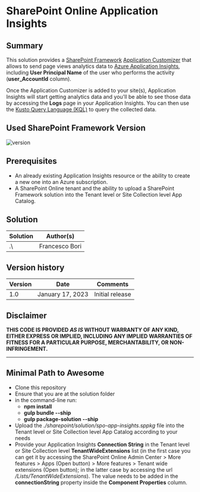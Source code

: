 # SharePoint Online Application Insights

## Summary

This solution provides a [SharePoint Framework](https://aka.ms/spfx) [Application Customizer](https://learn.microsoft.com/en-us/sharepoint/dev/spfx/extensions/get-started/build-a-hello-world-extension) that allows to send page views analytics data to [Azure Application Insights](https://learn.microsoft.com/en-us/azure/azure-monitor/app/app-insights-overview), including **User Principal Name** of the user who performs the activity (**user_AccountId** column).

Once the Application Customizer is added to your site(s), Application Insights will start getting analytics data and you'll be able to see those data by accessing the **Logs** page in your Application Insights.
You can then use the [Kusto Query Language (KQL)](https://learn.microsoft.com/en-us/azure/data-explorer/kusto/query/) to query the collected data.

## Used SharePoint Framework Version

![version](https://img.shields.io/badge/version-1.16.1-green.svg)

## Prerequisites

- An already existing Application Insights resource or the ability to create a new one into an Azure subscription.
- A SharePoint Online tenant and the ability to upload a SharePoint Framework solution into the Tenant level or Site Collection level App Catalog.

## Solution

| Solution    | Author(s)                                               |
| ----------- | ------------------------------------------------------- |
| .\ | Francesco Bori |

## Version history

| Version | Date             | Comments        |
| ------- | ---------------- | --------------- |
| 1.0     | January 17, 2023 | Initial release |

## Disclaimer

**THIS CODE IS PROVIDED _AS IS_ WITHOUT WARRANTY OF ANY KIND, EITHER EXPRESS OR IMPLIED, INCLUDING ANY IMPLIED WARRANTIES OF FITNESS FOR A PARTICULAR PURPOSE, MERCHANTABILITY, OR NON-INFRINGEMENT.**

---

## Minimal Path to Awesome

- Clone this repository
- Ensure that you are at the solution folder
- in the command-line run:
  - **npm install**
  - **gulp bundle --ship**
  - **gulp package-solution --ship**
- Upload the _./sharepoint/solution/spo-app-insights.sppkg_ file into the Tenant level or Site Collection level App Catalog according to your needs
- Provide your Application Insights **Connection String** in the Tenant level or Site Collection level **TenantWideExtensions** list (in the first case you can get it by accessing the SharePoint Online Admin Center > More features > Apps (Open button) > More features > Tenant wide extensions (Open button); in the latter case by accessing the url _<yourSiteUrl>/Lists/TenantWideExtensions_). The value needs to be added in the **connectionString** property inside the **Component Properties** column.